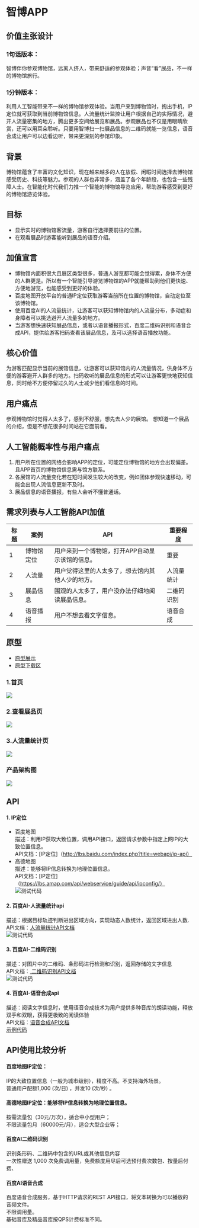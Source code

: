 # 智博APP
## 价值主张设计
### 1句话版本： 
智博伴你参观博物馆，远离人挤人，带来舒适的参观体验；声音“看”展品，不一样的博物馆旅行。
### 1分钟版本： 
利用人工智能带来不一样的博物馆参观体验。当用户来到博物馆时，掏出手机，IP定位就可获取到当前博物馆信息。人流量统计监控让用户根据自己的实际情况，避开人流量密集的地方，腾出更多空间给展览和展品。参观展品也不仅是用眼睛欣赏，还可以用耳朵聆听。只要用智博扫一扫展品信息的二维码就能一览信息，语音合成让用户可以边看边听，带来更深刻的参馆印象。
## 背景
博物馆蕴含了丰富的文化知识，现在越来越多的人在放假、闲暇时间选择去博物馆感受历史、科技等魅力。参观的人群也非常多，涵盖了各个年龄段，也包含一些残障人士。在智能化时代我们力推一个智能的博物馆导览应用，帮助游客感受到更好的博物馆游览体验。

## 目标
-	显示实时的博物馆客流量，游客自行选择要前往的位置。
-	在观看展品时游客能听到展品的语音介绍。
## 加值宣言
-	博物馆内面积很大且展区类型很多，普通人游览都可能会觉得累，身体不方便的人群更是。所以有一个智能引导游览博物馆的APP就能帮助到他们更快速、方便地游览，也能感受到更好的体验。
-	百度地图开放平台的普通IP定位获取游客当前所在位置的博物馆，自动定位至该博物馆。
-	使用百度AI的人流量统计，让游客可以获知博物馆内的人流量分布，多动症和身障者可以挑选避开人流量多的地方。
-	当游客想快速获知展品信息，或者以语音播报形式，百度二维码识别和语音合成API，提供给游客扫码查看该展品信息，及可以选择语音播放功能。
## 核心价值
为游客匹配显示当前的展馆信息，让游客可以获知馆内的人流量情况，供身体不方便的游客避开人群多的地方。扫码收听的展品信息的形式可以让游客更快地获知信息，同时给不方便停留过久的人士减少他们看信息的时间。
## 用户痛点
参观博物馆时觉得人太多了，感到不舒服，想先去人少的展馆。
想知道一个展品的介绍，但是不想花很多时间站在它面前看。
## 人工智能概率性与用户痛点
1.	用户所在位置的网络会影响APP的定位，可能定位博物馆的地方会出现偏差。且APP首页的博物馆信息需与馆方联系。
2.	各展馆的人流量变化若在短时间发生较大的改变，例如团体参观快速移动，可能会出现人流信息更新不及时。
3.	展品信息的语音播报，有些人会听不懂普通话。
## 需求列表与人工智能API加值

| 标题 | 案例 | API | 重要程度 |
| - | - | - | - |
| 1 | 博物馆定位 | 用户来到一个博物馆，打开APP自动显示该馆的信息。 | 重要 |
| 2 | 人流量 | 用户觉得这里的人太多了，想去馆内其他人少的地方。| 人流量统计 | 重要 |
| 3 | 展品信息 | 围观的人太多了，用户没办法仔细地阅读展品信息。 | 二维码识别 | 重要 |
| 4 | 语音播报 | 用户不想去看文字信息。 | 语音合成 | 次重要 |

## 原型
- [原型展示](http://nfunm082.gitee.io/api_museum)
- [原型下载区](https://github.com/NFUNM082/API_ML_AI_museum/tree/master/%E5%8E%9F%E5%9E%8B%E4%B8%8B%E8%BD%BD%E5%8C%BA)
### 1.首页  
![](https://github.com/NFUNM082/API_ML_AI_museum/blob/master/images/%E9%A6%96%E9%A1%B5.png)  

### 2.查看展品页  
![](https://github.com/NFUNM082/API_ML_AI_museum/blob/master/images/%E5%B1%95%E5%93%81.png)  

### 3.人流量统计页  
![](https://github.com/NFUNM082/API_ML_AI_museum/blob/master/images/%E4%BA%BA%E6%B5%81%E9%87%8F.png)  

### 产品架构图  
![](https://github.com/NFUNM082/API_ML_AI_museum/blob/master/images/%E6%9E%B6%E6%9E%84%E5%9B%BE.png)  

## API
#### 1. IP定位
- 百度地图  
描述：利用IP获取大致位置，调用API接口，返回请求参数中指定上网IP的大致位置信息。  
API文档：[IP定位]（http://lbs.baidu.com/index.php?title=webapi/ip-api）  
- 高德地图  
描述：能够将IP信息转换为地理位置信息。  
API文档：[IP定位]（https://lbs.amap.com/api/webservice/guide/api/ipconfig/）  
![测试代码](https://github.com/NFUNM082/API_ML_AI_museum/blob/master/images/IP.png) 
#### 2. 百度AI-人流量统计api  
描述：根据目标轨迹判断进出区域方向，实现动态人数统计，返回区域进出人数.  
API文档：[人流量统计API文档]( https://ai.baidu.com/ai-doc/BODY/7k3cpyy1t)  
![测试代码](https://github.com/NFUNM082/API_ML_AI_museum/blob/master/images/%E6%B5%81%E9%87%8F.png) 

#### 3. 百度AI-二维码识别  
描述：对图片中的二维码、条形码进行检测和识别，返回存储的文字信息  
API文档：[ 二维码识别API文档]( https://ai.baidu.com/ai-doc/OCR/qk3h7y5o7)  
![测试代码](https://github.com/NFUNM082/API_ML_AI_museum/blob/master/images/%E4%BA%8C%E7%BB%B4%E7%A0%81.png) 

#### 4.	百度AI-语音合成api  
描述：阅读文字信息时，使用语音合成技术为用户提供多种音库的朗读功能，释放双手和双眼，获得更极致的阅读体验  
API文档：[语音合成API文档]( https://ai.baidu.com/ai-doc/SPEECH/Gk38y8lzk)  
[示例代码](https://github.com/Baidu-AIP/speech-demo/tree/master/rest-api-tts/python)


## API使用比较分析
#### 百度地图IP定位：
IP的大致位置信息（一般为城市级别），精度不高。不支持海外场景。  
普通用户配额1,000 (次/日)	，并发10 (次/秒) 。  

#### 高德地图IP定位：能够将IP信息转换为地理位置信息。
按需流量包（30元/万次），适合中小型用户；  
不限流量包月（60000元/月），适合大型企业等；  

#### 百度AI二维码识别
识别条形码、二维码中包含的URL或其他信息内容  
一次性赠送 1,000 次免费调用量，免费额度用尽后可选预付费次数包、按量后付费、  

#### 百度AI语音合成
百度语音合成服务，基于HTTP请求的REST API接口，将文本转换为可以播放的音频文件。  
不限调用量。  
基础音库及精品音库按QPS计费标准不同。  
